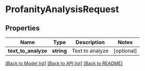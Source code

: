 # ProfanityAnalysisRequest

## Properties
Name | Type | Description | Notes
------------ | ------------- | ------------- | -------------
**text_to_analyze** | **string** | Text to analyze | [optional] 

[[Back to Model list]](../README.md#documentation-for-models) [[Back to API list]](../README.md#documentation-for-api-endpoints) [[Back to README]](../README.md)


